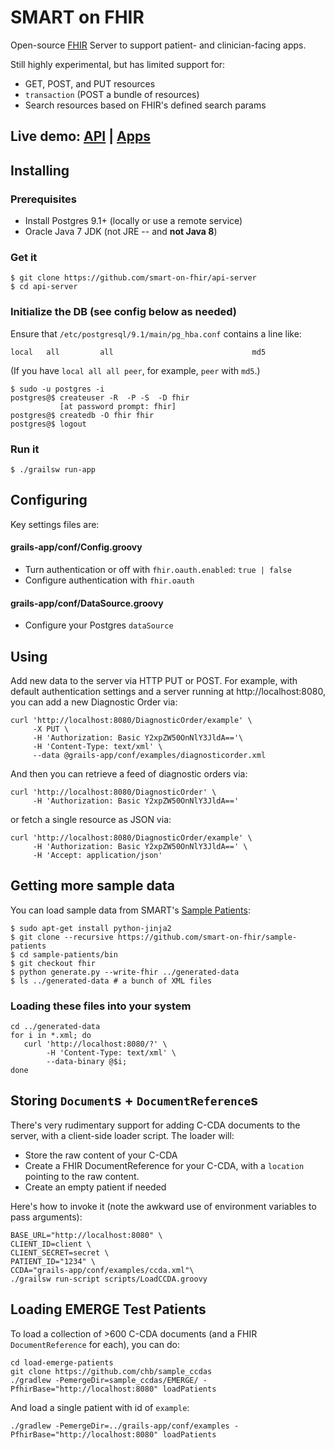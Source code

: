 SMART on FHIR
=============


Open-source [FHIR](http://hl7.org/implement/standards/fhir/) Server to support patient- and clinician-facing apps.

Still highly experimental, but has limited support for:

 * GET, POST, and PUT resources
 * `transaction` (POST a bundle of resources)
 * Search resources based on FHIR's defined search params

## Live demo: [API](https://fhir-api.smarthealthit.org) | [Apps](https://fhir.smarthealthit.org)

## Installing

### Prerequisites
* Install Postgres 9.1+ (locally or use a remote service)
* Oracle Java 7 JDK (not JRE -- and **not Java 8**)

###  Get it
```
$ git clone https://github.com/smart-on-fhir/api-server
$ cd api-server
```

### Initialize the DB (see config below as needed)
Ensure that `/etc/postgresql/9.1/main/pg_hba.conf` contains a line like:

```
local   all         all                               md5
```
(If you have `local all all peer`, for example, `peer` with `md5`.)



```
$ sudo -u postgres -i
postgres@$ createuser -R  -P -S  -D fhir
           [at password prompt: fhir]
postgres@$ createdb -O fhir fhir
postgres@$ logout
```

### Run it
```
$ ./grailsw run-app
```

## Configuring
Key settings files are:

#### grails-app/conf/Config.groovy
* Turn authentication or off with `fhir.oauth.enabled`: `true | false`
* Configure authentication with `fhir.oauth`

#### grails-app/conf/DataSource.groovy
* Configure your Postgres `dataSource`

## Using
Add new data to the server via HTTP PUT or POST.  For example, with default
authentication settings and a server running at http://localhost:8080, you can add a new Diagnostic Order via:

```
curl 'http://localhost:8080/DiagnosticOrder/example' \
     -X PUT \
     -H 'Authorization: Basic Y2xpZW50OnNlY3JldA=='\
     -H 'Content-Type: text/xml' \
     --data @grails-app/conf/examples/diagnosticorder.xml
```

And then you can retrieve a feed of diagnostic orders via:

```
curl 'http://localhost:8080/DiagnosticOrder' \
     -H 'Authorization: Basic Y2xpZW50OnNlY3JldA=='
```

or fetch a single resource as JSON via:

```
curl 'http://localhost:8080/DiagnosticOrder/example' \
     -H 'Authorization: Basic Y2xpZW50OnNlY3JldA==' \
     -H 'Accept: application/json'
```

## Getting more sample data
You can load sample data from SMART's [Sample Patients](https://github.com/chb/smart_sample_patients/tree/fhir):

```
$ sudo apt-get install python-jinja2
$ git clone --recursive https://github.com/smart-on-fhir/sample-patients
$ cd sample-patients/bin
$ git checkout fhir
$ python generate.py --write-fhir ../generated-data
$ ls ../generated-data # a bunch of XML files
```

### Loading these files into your system

```
cd ../generated-data
for i in *.xml; do 
   curl 'http://localhost:8080/?' \
        -H 'Content-Type: text/xml' \
        --data-binary @$i; 
done
```

## Storing `Document`s + `DocumentReference`s
There's very rudimentary support for adding C-CDA documents to the server,
with a client-side loader script. The loader will:
 
 * Store the raw content of your C-CDA
 * Create a FHIR DocumentReference for your C-CDA, with a `location` pointing to the raw content.
 * Create an empty patient if needed

Here's how to invoke it (note the awkward use of environment variables to pass arguments):

```
BASE_URL="http://localhost:8080" \
CLIENT_ID=client \
CLIENT_SECRET=secret \
PATIENT_ID="1234" \
CCDA="grails-app/conf/examples/ccda.xml"\
./grailsw run-script scripts/LoadCCDA.groovy
```


## Loading EMERGE Test Patients

To load a collection of >600 C-CDA documents (and a FHIR `DocumentReference` for each), you can do:

```
cd load-emerge-patients
git clone https://github.com/chb/sample_ccdas
./gradlew -PemergeDir=sample_ccdas/EMERGE/ -PfhirBase="http://localhost:8080" loadPatients

```

And load a single patient with id of `example`:
```
./gradlew -PemergeDir=../grails-app/conf/examples -PfhirBase="http://localhost:8080" loadPatients
```


